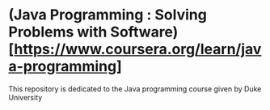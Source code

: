 # (Java Programming : Solving Problems with Software)[https://www.coursera.org/learn/java-programming]
This repository is dedicated to the Java programming course given by Duke University
